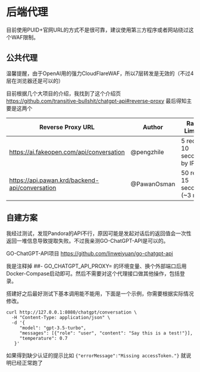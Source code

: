 # 后端代理
目前使用PUID+官网URL的方式不是很可靠，建议使用第三方程序或者网站绕过这个WAF限制。


## 公共代理
温馨提醒，由于OpenAI用的强力CloudFlareWAF，所以7层转发是无效的（不过4层在浏览器还是可以的）

目前根据几个大项目的介绍，我找到了这个介绍页 https://github.com/transitive-bullshit/chatgpt-api#reverse-proxy
最后得知主要是这两个

| Reverse Proxy URL                              | Author       | Rate Limits                    | Last Checked |
|-----------------------------------------------|--------------|--------------------------------|--------------|
| https://ai.fakeopen.com/api/conversation       | @pengzhile   | 5 req / 10 seconds by IP       | 4/18/2023    |
| https://api.pawan.krd/backend-api/conversation | @PawanOsman  | 50 req / 15 seconds (~3 r/s)   | 3/23/2023    |


## 自建方案

我经过测试，发现Pandora的API不行，原因可能是发起对话后的返回值会一次性返回一堆信息导致提取失败。不过我亲测GO-ChatGPT-API是可以的。

GO-ChatGPT-API项目 https://github.com/linweiyuan/go-chatgpt-api

我是注释掉 ##- GO_CHATGPT_API_PROXY= 的环境变量、换个外部端口后用Docker-Compase启动即可。然后不需要对这个代理接口做其他操作，包括登录。

搭建好之后最好测试下基本调用能不能用，下面是一个示例，你需要根据实际情况修改。


```
curl http://127.0.0.1:8080/chatgpt/conversation \
  -H "Content-Type: application/json" \
  -d '{
     "model": "gpt-3.5-turbo",
     "messages": [{"role": "user", "content": "Say this is a test!"}],
     "temperature": 0.7
   }'

```

如果得到缺少认证的提示比如 ```{"errorMessage":"Missing accessToken."}``` 就说明已经正常跑了

